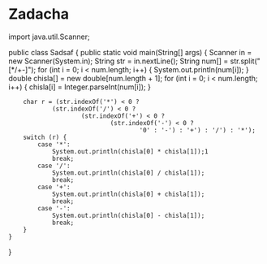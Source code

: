 # Zadacha
import java.util.Scanner;

public class Sadsaf {
    public static void main(String[] args) {
        Scanner in = new Scanner(System.in);
        String str = in.nextLine();
        String num[] = str.split("[*/+-]");
        for (int i = 0; i < num.length; i++) {
            System.out.println(num[i]);
        }
        double chisla[] = new double[num.length + 1];
        for (int i = 0; i < num.length; i++) {
            chisla[i] = Integer.parseInt(num[i]);
        }

        char r = (str.indexOf('*') < 0 ?
                (str.indexOf('/') < 0 ?
                        (str.indexOf('+') < 0 ?
                                (str.indexOf('-') < 0 ?
                                        '0' : '-') : '+') : '/') : '*');
        switch (r) {
            case '*':
                System.out.println(chisla[0] * chisla[1]);1
                break;
            case '/':
                System.out.println(chisla[0] / chisla[1]);
                break;
            case '+':
                System.out.println(chisla[0] + chisla[1]);
                break;
            case '-':
                System.out.println(chisla[0] - chisla[1]);
                break;
        }
    }

}

